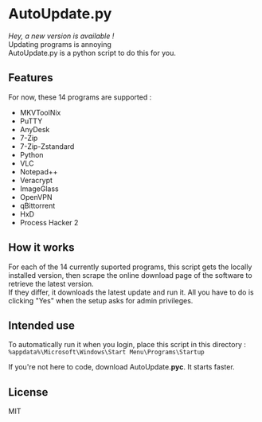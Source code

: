 # AutoUpdate&#46;py

*Hey, a new version is available !*  
Updating programs is annoying  
AutoUpdate&#46;py is a python script to do this for you.

## Features

For now, these 14 programs are supported :
- MKVToolNix
- PuTTY
- AnyDesk
- 7-Zip
- 7-Zip-Zstandard
- Python
- VLC
- Notepad++
- Veracrypt
- ImageGlass
- OpenVPN
- qBittorrent
- HxD
- Process Hacker 2


## How it works

For each of the 14 currently suported programs, this script gets the locally installed version, then scrape the online download page of the software to retrieve the latest version.  
If they differ, it downloads the latest update and run it. All you have to do is clicking "Yes" when the setup asks for admin privileges.

## Intended use

To automatically run it when you login, place this script in this directory :
``%appdata%\Microsoft\Windows\Start Menu\Programs\Startup``

If you're not here to code, download AutoUpdate.**pyc**. It starts faster.

## License

MIT
